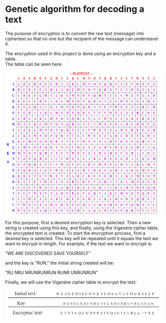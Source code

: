 # Genetic algorithm for decoding a text
The purpose of encryption is to convert the raw text (message) into ciphertext so that no one but the recipient of the message can understand it. 

The encryption used in this project is done using an encryption key and a table.<br>
The table can be seen here:

![](./table.jpg)

For this purpose, first a desired encryption key is selected. Then a new string is created using this key, and finally, using the Vigenère cipher table, the encrypted text is created. To start the encryption process, first a desired key is selected. This key will be repeated until it equals the text we want to encrypt in length. For example, if the text we want to encrypt is:

“WE ARE DISCOVERED SAVE YOURSELF”

and the key is "RUN,"  the initial string created will be:

"RU NRU NRUNRUNRUN RUNR UNRUNRUN" 

Finally, we will use the Vigenère cipher table to encrypt the text:<br>

![](./sample.jpg)



